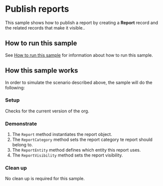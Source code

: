 # Publish reports

This sample shows how to publish a report by creating a **Report** record and the related records that make it visible..

## How to run this sample

See [How to run this sample](https://github.com/microsoft/PowerApps-Samples/blob/master/cds/README.md) for information about how to run this sample.

## How this sample works

In order to simulate the scenario described above, the sample will do the following:

### Setup

Checks for the current version of the org.

### Demonstrate

1. The `Report` method instantiates the report object.
2. The `ReportCategory` method sets the report category te report should belong to.
3. The `ReportEntity` method defines which entity this report uses.
4. The `ReportVisibility` method sets the report visibility.

### Clean up

No clean up is required for this sample.